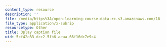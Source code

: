 ```yaml
---
content_type: resource
description: ''
file: /media/https%3A/open-learning-course-data-rc.s3.amazonaws.com/18-01sc-single-variable-calculus-fall-2010/5cf42e83dcc25fb6aeaa66f16dc7e9c4_BGE3wb7H2PA.vtt
file_type: application/x-subrip
resourcetype: Other
title: 3play caption file
uid: 5cf42e83-dcc2-5fb6-aeaa-66f16dc7e9c4
---
```

